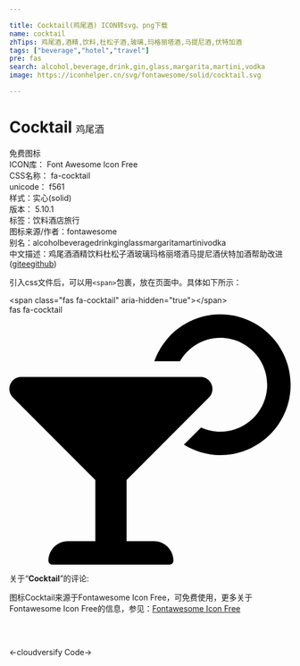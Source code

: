 ```yaml
---

title: Cocktail(鸡尾酒) ICON转svg、png下载
name: cocktail
zhTips: 鸡尾酒,酒精,饮料,杜松子酒,玻璃,玛格丽塔酒,马提尼酒,伏特加酒
tags: ["beverage","hotel","travel"]
pre: fas
search: alcohol,beverage,drink,gin,glass,margarita,martini,vodka
image: https://iconhelper.cn/svg/fontawesome/solid/cocktail.svg

---
```


# Cocktail  <small style="font-size: 60%;font-weight: 100">鸡尾酒</small>


<div class="detail-page">
<p>
<span><span class="badge-success badge">免费图标</span> </span>
<br/>
<span>
ICON库：
<span class="badge-secondary badge">Font Awesome Icon Free</span> 
</span>
<br/>
<span>
CSS名称：
<span class="badge-secondary badge">fa-cocktail</span> 
</span>
<br/>
<span>
unicode：
<span class="badge-secondary badge">f561</span> 
<copy-btn content='f561' btn-title=""></copy-btn>
<copy-btn :content='String.fromCodePoint(parseInt("f561", 16))' btn-title="复制U"></copy-btn>
</span><br/><span>样式：<span class="badge-light badge">实心(solid)</span></span>
<br/>
<span>
版本：
<span class="badge-secondary badge">5.10.1</span> 
</span><br/><span>标签：<span class="badge-light badge"><router-link to="/tags/beverage.html">饮料</router-link></span><span class="badge-light badge"><router-link to="/tags/hotel.html">酒店</router-link></span><span class="badge-light badge"><router-link to="/tags/travel.html">旅行</router-link></span></span>
<br/>
<span>图标来源/作者：<span class="badge-light badge">fontawesome</span></span> 
<br/>
<span>别名：<span class="badge-light badge">alcohol</span><span class="badge-light badge">beverage</span><span class="badge-light badge">drink</span><span class="badge-light badge">gin</span><span class="badge-light badge">glass</span><span class="badge-light badge">margarita</span><span class="badge-light badge">martini</span><span class="badge-light badge">vodka</span></span><br/><span class="zh-detail">中文描述：<span class="badge-primary badge">鸡尾酒</span><span class="badge-primary badge">酒精</span><span class="badge-primary badge">饮料</span><span class="badge-primary badge">杜松子酒</span><span class="badge-primary badge">玻璃</span><span class="badge-primary badge">玛格丽塔酒</span><span class="badge-primary badge">马提尼酒</span><span class="badge-primary badge">伏特加酒</span><span class="help-link"><span>帮助改进</span>(<a href="https://gitee.com/liuwave/icon-helper/edit/master/json/fontawesome/solid/cocktail.json" target="_blank" rel="noopener noreferrer">gitee</a><a href="https://github.com/liuwave/icon-helper/edit/master/json/fontawesome/solid/cocktail.json" target="_blank" rel="noopener noreferrer">github</a></span>)</span><br/>
</p>
</div>
<div class="alert alert-dark">
  <i class="fas fa-cocktail fa-xs"></i>
  <i class="fas fa-cocktail fa-sm"></i>
  <i class="fas fa-cocktail fa-lg"></i>
  <i class="fas fa-cocktail fa-2x"></i>
  <i class="fas fa-cocktail fa-3x"></i>
  <i class="fas fa-cocktail fa-5x"></i>
  <i class="fas fa-cocktail fa-7x"></i>
</div>
<div>
  <p>引入css文件后，可以用<code>&lt;span&gt;</code>包裹，放在页面中。具体如下所示：    
  </p>
  <div class="alert alert-primary" style="font-size: 14px">
    &lt;span class="fas fa-cocktail" aria-hidden="true"&gt;&lt;/span&gt;
    <copy-btn content='<span class="fas fa-cocktail" aria-hidden="true"></span>'></copy-btn>
  </div>
  <div class="alert alert-secondary">
    <i class="fas fa-cocktail"
    style="font-size: 24px"
    aria-hidden="true"></i> fas fa-cocktail
    <copy-btn content="fas fa-cocktail" btn-title="复制图标名称"></copy-btn>
  </div>
</div>
<div id="svg" class="svg-wrap">
<svg xmlns="http://www.w3.org/2000/svg" viewBox="0 0 576 512"><path d="M296 464h-56V338.78l168.74-168.73c15.52-15.52 4.53-42.05-17.42-42.05H24.68c-21.95 0-32.94 26.53-17.42 42.05L176 338.78V464h-56c-22.09 0-40 17.91-40 40 0 4.42 3.58 8 8 8h240c4.42 0 8-3.58 8-8 0-22.09-17.91-40-40-40zM432 0c-62.61 0-115.35 40.2-135.18 96h52.54c16.65-28.55 47.27-48 82.64-48 52.93 0 96 43.06 96 96s-43.07 96-96 96c-14.04 0-27.29-3.2-39.32-8.64l-35.26 35.26C379.23 279.92 404.59 288 432 288c79.53 0 144-64.47 144-144S511.53 0 432 0z"/></svg>
</div>
<detail full-name='fa-cocktail'></detail>
<div class="icon-detail__container">
<p>关于“<b>Cocktail</b>”的评论:</p>
</div>
<Vssue title="关于“Cocktail”的评论" />    
<div><p>图标Cocktail来源于Fontawesome Icon Free，可免费使用，更多关于  Fontawesome Icon Free的信息，参见：<a target="_blank" href="https://iconhelper.cn/fontawesome.html">Fontawesome Icon Free</a>
</p></div>

<div style="padding:2rem 0 " class="page-nav"><p class="inner"><span class="prev">←<router-link to="/icon/brands/cloudversify.html">cloudversify</router-link></span> <span class="next"><router-link to="/icon/solid/code.html">Code</router-link>→</span></p></div>
